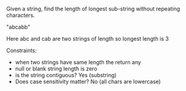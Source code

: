 Given a string, find the length of longest sub-string without repeating characters.

"abcabb"

Here abc and cab are two strings of length so longest length is 3

Constraints:
- when two strings have same length the return any
- null or blank string length is zero
- is the string contiguous? Yes (substring)
- Does case sensitivity matter? No (all chars are lowercase)